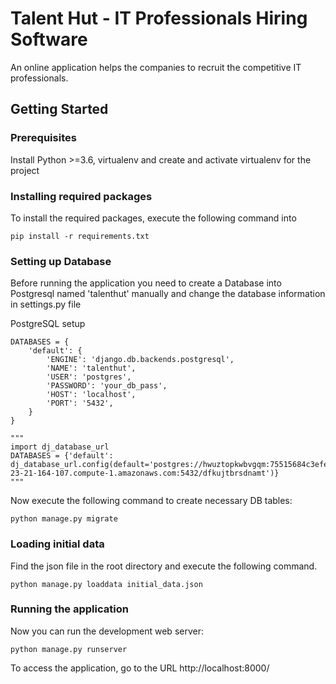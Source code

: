 # Talent Hut - IT Professionals Hiring Software

An online application helps the companies to recruit the competitive IT professionals.

## Getting Started

### Prerequisites

Install Python >=3.6, virtualenv and create and activate virtualenv for the project


### Installing required packages

To install the required packages, execute the following command into 

```
pip install -r requirements.txt
```

### Setting up Database

Before running the application you need to create a Database into Postgresql named 'talenthut' manually and change the database information in settings.py file

PostgreSQL setup
```
DATABASES = {
    'default': {
        'ENGINE': 'django.db.backends.postgresql',
        'NAME': 'talenthut',
        'USER': 'postgres',
        'PASSWORD': 'your_db_pass',
        'HOST': 'localhost',
        'PORT': '5432',
    }
}
```

```
"""
import dj_database_url
DATABASES = {'default': dj_database_url.config(default='postgres://hwuztopkwbvgqm:75515684c3efee160c5f86f257fcb9fa0fe24ee086c475583878aa3b27f3813b@ec2-23-21-164-107.compute-1.amazonaws.com:5432/dfkujtbrsdnamt')}
"""
```

Now execute the following command to create necessary DB tables:

```
python manage.py migrate
```

### Loading initial data

Find the json file in the root directory and execute the following command.

```
python manage.py loaddata initial_data.json
```

### Running the application

Now you can run the development web server:

```
python manage.py runserver
```

To access the application, go to the URL http://localhost:8000/
